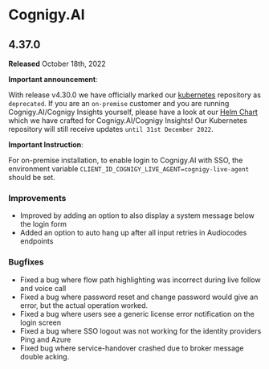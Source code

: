 # Cognigy.AI

## 4.37.0
**Released** October 18th, 2022

**Important announcement**:

With release v4.30.0 we have officially marked our [kubernetes](https://github.com/cognigy/kubernetes) repository as `deprecated`. If you are an `on-premise` customer and you are running Cognigy.AI/Cognigy Insights yourself, please have a look at our [Helm Chart](https://github.com/cognigy/cognigy-ai-helm-chart) which we have crafted for Cognigy.AI/Cognigy Insights! Our Kubernetes repository will still receive updates `until 31st December 2022`.

**Important Instruction**:

For on-premise installation, to enable login to Cognigy.AI with SSO, the environment variable `CLIENT_ID_COGNIGY_LIVE_AGENT=cognigy-live-agent` should be set.

### Improvements
- Improved by adding an option to also display a system message below the login form
- Added an option to auto hang up after all input retries in Audiocodes endpoints

### Bugfixes
- Fixed a bug where flow path highlighting was incorrect during live follow and voice call
- Fixed a bug where password reset and change password would give an error, but the actual operation worked.
- Fixed a bug where users see a generic license error notification on the login screen
- Fixed a bug where SSO logout was not working for the identity providers Ping and Azure
- Fixed bug where service-handover crashed due to broker message double acking.
